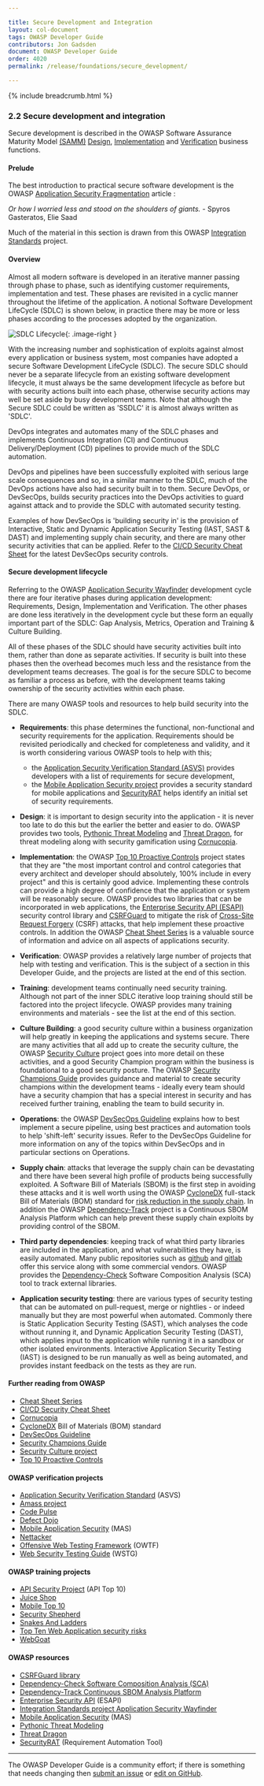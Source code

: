 ```yaml
---

title: Secure Development and Integration
layout: col-document
tags: OWASP Developer Guide
contributors: Jon Gadsden
document: OWASP Developer Guide
order: 4020
permalink: /release/foundations/secure_development/

---
```


{% include breadcrumb.html %}

<style type="text/css">
.image-right {
  height: 180px;
  display: block;
  margin-left: auto;
  margin-right: auto;
  float: right;
}
</style>

### 2.2 Secure development and integration

Secure development is described in the OWASP Software Assurance Maturity Model [(SAMM)][samm]
[Design][sammd], [Implementation][sammi] and [Verification][sammv] business functions.

#### Prelude

The best introduction to practical secure software development is the
OWASP [Application Security Fragmentation][sdlc] article :

_Or how I worried less and stood on the shoulders of giants._ - Spyros Gasteratos, Elie Saad

Much of the material in this section is drawn from this OWASP [Integration Standards][intstand] project.

#### Overview

Almost all modern software is developed in an iterative manner passing through phase to phase,
such as identifying customer requirements, implementation and test.
These phases are revisited in a cyclic manner throughout the lifetime of the application.
A notional Software Development LifeCycle (SDLC) is shown below, in practice there may be more or less phases
according to the processes adopted by the organization.

![SDLC Lifecycle](../../../assets/images/sdlc_diag.png "notional SDLC lifecycle"){: .image-right }

With the increasing number and sophistication of exploits against almost every application or business system,
most companies have adopted a secure Software Development LifeCycle (SDLC).
The secure SDLC should never be a separate lifecycle from an existing software development lifecycle,
it must always be the same development lifecycle as before but with security actions built into each phase,
otherwise security actions may well be set aside by busy development teams.
Note that although the Secure SDLC could be written as 'SSDLC' it is almost always written as 'SDLC'.

DevOps integrates and automates many of the SDLC phases and implements Continuous Integration (CI)
and Continuous Delivery/Deployment (CD) pipelines to provide much of the SDLC automation.

DevOps and pipelines have been successfully exploited with serious large scale consequences
and so, in a similar manner to the SDLC, much of the DevOps actions have also had security built in to them.
Secure DevOps, or DevSecOps, builds security practices into the DevOps activities to guard against attack
and to provide the SDLC with automated security testing.

Examples of how DevSecOps is 'building security in' is the provision of
Interactive, Static and Dynamic Application Security Testing (IAST, SAST & DAST)
and implementing supply chain security, and there are many other security activities that can be applied.
Refer to the [CI/CD Security Cheat Sheet][cscicd] for the latest DevSecOps security controls.

#### Secure development lifecycle

Referring to the OWASP [Application Security Wayfinder][intstand] development cycle
there are four iterative phases during application development: Requirements, Design, Implementation and Verification.
The other phases are done less iteratively in the development cycle but these form an equally important
part of the SDLC: Gap Analysis, Metrics, Operation and Training & Culture Building.

All of these phases of the SDLC should have security activities built into them,
rather than done as separate activities. If security is built into these phases then the overhead becomes much less
and the resistance from the development teams decreases. The goal is for the secure SDLC to become as familiar
a process as before, with the development teams taking ownership of the security activities within each phase.

There are many OWASP tools and resources to help build security into the SDLC.

* **Requirements**: this phase determines the functional, non-functional and security requirements for the application.
    Requirements should be revisited periodically and checked for completeness and validity,
    and it is worth considering various OWASP tools to help with this;
  * the [Application Security Verification Standard (ASVS)][asvs] provides developers
      with a list of requirements for secure development,
  * the [Mobile Application Security project][masproject] provides a security standard for mobile applications
      and [SecurityRAT][srat] helps identify an initial set of security requirements.

* **Design**: it is important to design security into the application - it is never too late to do this
    but the earlier the better and easier to do. OWASP provides two tools, [Pythonic Threat Modeling][pytm]
    and [Threat Dragon][tdtm], for threat modeling along with security gamification using [Cornucopia][cornucopia].

* **Implementation**: the OWASP [Top 10 Proactive Controls][proactive10] project states that they are
    "the most important control and control categories that every architect and developer should absolutely,
    100% include in every project" and this is certainly good advice. Implementing these controls can provide
    a high degree of confidence that the application or system will be reasonably secure.
    OWASP provides two libraries that can be incorporated in web applications,
    the [Enterprise Security API (ESAPI)][esapi-project] security control library
    and [CSRFGuard][csrfguard] to mitigate the risk of [Cross-Site Request Forgery][cscsrf] (CSRF) attacks,
    that help implement these proactive controls. In addition the OWASP [Cheat Sheet Series][csproject]
    is a valuable source of information and advice on all aspects of applications security.

* **Verification**: OWASP provides a relatively large number of projects that help with testing and verification.
   This is the subject of a section in this Developer Guide, and the projects are listed at the end of this section.

* **Training**: development teams continually need security training.
   Although not part of the inner SDLC iterative loop training should still be factored into the project lifecycle.
   OWASP provides many training environments and materials - see the list at the end of this section.

* **Culture Building**: a good security culture within a business organization will help greatly in keeping
   the applications and systems secure. There are many activities that all add up to create the
   security culture, the OWASP [Security Culture][culture] project goes into more detail on these activities,
   and a good Security Champion program within the business is foundational to a good security posture.
   The OWASP [Security Champions Guide][champions] provides guidance and material to create security champions
   within the development teams - ideally every team should have a security champion that has
   a special interest in security and has received further training, enabling the team to build security in.

* **Operations**: the OWASP [DevSecOps Guideline][devsecops] explains how to best implement a secure pipeline,
    using best practices and automation tools to help 'shift-left' security issues.
    Refer to the DevSecOps Guideline for more information on any of the topics within DevSecOps
    and in particular sections on Operations.

* **Supply chain**: attacks that leverage the supply chain can be devastating
    and there have been several high profile of products being successfully exploited.
    A Software Bill of Materials (SBOM) is the first step in avoiding these attacks and
    it is well worth using the OWASP [CycloneDX][cyclone] full-stack Bill of Materials (BOM) standard
    for [risk reduction in the supply chain][cschain].
    In addition the OWASP [Dependency-Track][deptrack] project is a Continuous SBOM Analysis Platform
    which can help prevent these supply chain exploits by providing control of the SBOM.

* **Third party dependencies**: keeping track of what third party libraries are included in the application,
    and what vulnerabilities they have, is easily automated. Many public repositories such as [github][github]
    and [gitlab][gitlab] offer this service along with some commercial vendors.
    OWASP provides the [Dependency-Check][depcheck] Software Composition Analysis (SCA) tool
    to track external libraries.

* **Application security testing**: there are various types of security testing that can be automated on pull-request,
   merge or nightlies - or indeed manually but they are most powerful when automated. Commonly there is
   Static Application Security Testing (SAST), which analyses the code without running it,
   and Dynamic Application Security Testing (DAST), which applies input to the application while running it in a sandbox
   or other isolated environments.
   Interactive Application Security Testing (IAST) is designed to be run manually as well as being automated,
   and provides instant feedback on the tests as they are run.

#### Further reading from OWASP

* [Cheat Sheet Series][csproject]
* [CI/CD Security Cheat Sheet][cscicd]
* [Cornucopia][cornucopia]
* [CycloneDX][cyclone] Bill of Materials (BOM) standard
* [DevSecOps Guideline][devsecops]
* [Security Champions Guide][champions]
* [Security Culture project][culture]
* [Top 10 Proactive Controls][proactive10]

#### OWASP verification projects

* [Application Security Verification Standard][asvs] (ASVS)
* [Amass project][amass]
* [Code Pulse][pulse]
* [Defect Dojo][defectdojo]
* [Mobile Application Security][masproject] (MAS)
* [Nettacker][net]
* [Offensive Web Testing Framework][owtf] (OWTF)
* [Web Security Testing Guide][wstg] (WSTG)

#### OWASP training projects

* [API Security Project][apisec] (API Top 10)
* [Juice Shop][juice]
* [Mobile Top 10][mobile10]
* [Security Shepherd][sec-shep]
* [Snakes And Ladders][snakes]
* [Top Ten Web Application security risks][top10]
* [WebGoat][webgoat]

#### OWASP resources

* [CSRFGuard library][csrfguard]
* [Dependency-Check Software Composition Analysis (SCA)][depcheck]
* [Dependency-Track Continuous SBOM Analysis Platform][deptrack]
* [Enterprise Security API][esapi-project] (ESAPI)
* [Integration Standards project Application Security Wayfinder][intstand]
* [Mobile Application Security][mas] (MAS)
* [Pythonic Threat Modeling][pytm]
* [Threat Dragon][tdtm]
* [SecurityRAT][srat] (Requirement Automation Tool)

----

The OWASP Developer Guide is a community effort; if there is something that needs changing
then [submit an issue][issue0402] or [edit on GitHub][edit0402].

[amass]: https://owasp.org/www-project-amass/
[apisec]: https://owasp.org/API-Security
[asvs]: https://owasp.org/www-project-application-security-verification-standard/
[champions]: https://owasp.org/www-project-security-champions-guidebook/
[cscicd]: https://cheatsheetseries.owasp.org/cheatsheets/CI_CD_Security_Cheat_Sheet
[cornucopia]: https://owasp.org/www-project-cornucopia/
[cschain]: https://cheatsheetseries.owasp.org/cheatsheets/Software_Supply_Chain_Security
[cscsrf]: https://cheatsheetseries.owasp.org/cheatsheets/Cross-Site_Request_Forgery_Prevention_Cheat_Sheet
[csproject]: https://owasp.org/www-project-cheat-sheets/
[csrfguard]: https://owasp.org/www-project-csrfguard/
[culture]: https://owasp.org/www-project-security-culture/
[cyclone]: https://owasp.org/www-project-cyclonedx/
[depcheck]: https://owasp.org/www-project-dependency-check/
[deptrack]: https://dependencytrack.org/
[devsecops]: https://owasp.org/www-project-devsecops-guideline/
[defectdojo]: https://www.defectdojo.org/
[edit0402]: https://github.com/OWASP/www-project-developer-guide/blob/main/draft/04-foundations/02-secure-development.md
[esapi-project]: https://owasp.org/www-project-enterprise-security-api/
[github]: https://github.com/
[gitlab]: https://about.gitlab.com/
[issue0402]: https://github.com/OWASP/www-project-developer-guide/issues/new?labels=enhancement&template=request.md&title=Update:%2004-foundations/02-secure-development
[juice]: https://owasp.org/www-project-juice-shop/
[mas]: https://mas.owasp.org/
[masproject]: https://owasp.org/www-project-mobile-app-security/
[mobile10]: https://owasp.org/www-project-mobile-top-10/
[net]: https://owasp.org/www-project-nettacker/
[owtf]: https://owasp.org/www-project-owtf/
[proactive10]: https://owasp.org/www-project-proactive-controls/
[pulse]: https://owasp.org/www-project-code-pulse/
[pytm]: https://owasp.org/www-project-pytm/
[samm]: https://owaspsamm.org/about/
[sammd]: https://owaspsamm.org/model/design/
[sammi]: https://owaspsamm.org/model/implementation/
[sammv]: https://owaspsamm.org/model/verification/
[sdlc]: https://owasp.org/www-project-integration-standards/writeups/owasp_in_sdlc/
[sec-shep]: https://owasp.org/www-project-security-shepherd/
[snakes]: https://owasp.org/www-project-snakes-and-ladders/
[srat]: https://owasp.org/www-project-securityrat/
[tdtm]: https://owasp.org/www-project-threat-dragon/
[top10]: https://owasp.org/Top10/
[intstand]: https://owasp.org/www-project-integration-standards/
[webgoat]: https://owasp.org/www-project-webgoat/
[wstg]: https://owasp.org/www-project-web-security-testing-guide/
